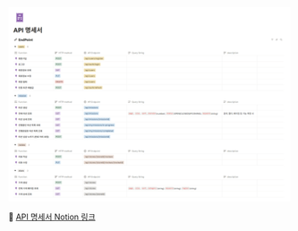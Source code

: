 ![API 명세서](./week03-api-doc.png)

🔗 [API 명세서 Notion 링크](https://makeus-challenge.notion.site/API-27db57f4596b80dd8801fd44f51aebf8?source=copy_link)